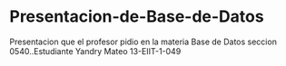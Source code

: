 # Presentacion-de-Base-de-Datos
Presentacion que el profesor pidio en la materia Base de Datos seccion 0540..Estudiante Yandry Mateo 13-EIIT-1-049
